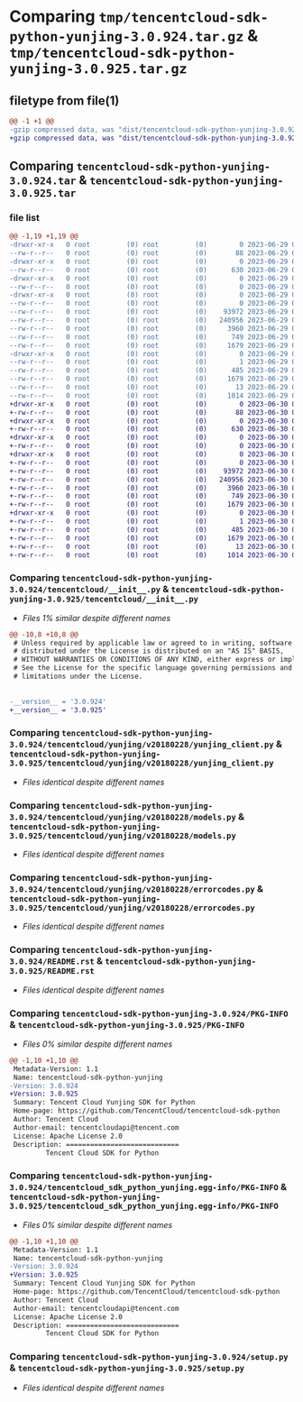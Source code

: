 # Comparing `tmp/tencentcloud-sdk-python-yunjing-3.0.924.tar.gz` & `tmp/tencentcloud-sdk-python-yunjing-3.0.925.tar.gz`

## filetype from file(1)

```diff
@@ -1 +1 @@
-gzip compressed data, was "dist/tencentcloud-sdk-python-yunjing-3.0.924.tar", last modified: Thu Jun 29 00:50:35 2023, max compression
+gzip compressed data, was "dist/tencentcloud-sdk-python-yunjing-3.0.925.tar", last modified: Fri Jun 30 02:30:06 2023, max compression
```

## Comparing `tencentcloud-sdk-python-yunjing-3.0.924.tar` & `tencentcloud-sdk-python-yunjing-3.0.925.tar`

### file list

```diff
@@ -1,19 +1,19 @@
-drwxr-xr-x   0 root         (0) root         (0)        0 2023-06-29 00:50:35.000000 tencentcloud-sdk-python-yunjing-3.0.924/
--rw-r--r--   0 root         (0) root         (0)       88 2023-06-29 00:50:35.000000 tencentcloud-sdk-python-yunjing-3.0.924/setup.cfg
-drwxr-xr-x   0 root         (0) root         (0)        0 2023-06-29 00:50:35.000000 tencentcloud-sdk-python-yunjing-3.0.924/tencentcloud/
--rw-r--r--   0 root         (0) root         (0)      630 2023-06-29 00:50:35.000000 tencentcloud-sdk-python-yunjing-3.0.924/tencentcloud/__init__.py
-drwxr-xr-x   0 root         (0) root         (0)        0 2023-06-29 00:50:35.000000 tencentcloud-sdk-python-yunjing-3.0.924/tencentcloud/yunjing/
--rw-r--r--   0 root         (0) root         (0)        0 2023-06-29 00:50:35.000000 tencentcloud-sdk-python-yunjing-3.0.924/tencentcloud/yunjing/__init__.py
-drwxr-xr-x   0 root         (0) root         (0)        0 2023-06-29 00:50:35.000000 tencentcloud-sdk-python-yunjing-3.0.924/tencentcloud/yunjing/v20180228/
--rw-r--r--   0 root         (0) root         (0)        0 2023-06-29 00:50:35.000000 tencentcloud-sdk-python-yunjing-3.0.924/tencentcloud/yunjing/v20180228/__init__.py
--rw-r--r--   0 root         (0) root         (0)    93972 2023-06-29 00:50:35.000000 tencentcloud-sdk-python-yunjing-3.0.924/tencentcloud/yunjing/v20180228/yunjing_client.py
--rw-r--r--   0 root         (0) root         (0)   240956 2023-06-29 00:50:35.000000 tencentcloud-sdk-python-yunjing-3.0.924/tencentcloud/yunjing/v20180228/models.py
--rw-r--r--   0 root         (0) root         (0)     3960 2023-06-29 00:50:35.000000 tencentcloud-sdk-python-yunjing-3.0.924/tencentcloud/yunjing/v20180228/errorcodes.py
--rw-r--r--   0 root         (0) root         (0)      749 2023-06-29 00:50:35.000000 tencentcloud-sdk-python-yunjing-3.0.924/README.rst
--rw-r--r--   0 root         (0) root         (0)     1679 2023-06-29 00:50:35.000000 tencentcloud-sdk-python-yunjing-3.0.924/PKG-INFO
-drwxr-xr-x   0 root         (0) root         (0)        0 2023-06-29 00:50:35.000000 tencentcloud-sdk-python-yunjing-3.0.924/tencentcloud_sdk_python_yunjing.egg-info/
--rw-r--r--   0 root         (0) root         (0)        1 2023-06-29 00:50:35.000000 tencentcloud-sdk-python-yunjing-3.0.924/tencentcloud_sdk_python_yunjing.egg-info/dependency_links.txt
--rw-r--r--   0 root         (0) root         (0)      485 2023-06-29 00:50:35.000000 tencentcloud-sdk-python-yunjing-3.0.924/tencentcloud_sdk_python_yunjing.egg-info/SOURCES.txt
--rw-r--r--   0 root         (0) root         (0)     1679 2023-06-29 00:50:35.000000 tencentcloud-sdk-python-yunjing-3.0.924/tencentcloud_sdk_python_yunjing.egg-info/PKG-INFO
--rw-r--r--   0 root         (0) root         (0)       13 2023-06-29 00:50:35.000000 tencentcloud-sdk-python-yunjing-3.0.924/tencentcloud_sdk_python_yunjing.egg-info/top_level.txt
--rw-r--r--   0 root         (0) root         (0)     1014 2023-06-29 00:50:35.000000 tencentcloud-sdk-python-yunjing-3.0.924/setup.py
+drwxr-xr-x   0 root         (0) root         (0)        0 2023-06-30 02:30:06.000000 tencentcloud-sdk-python-yunjing-3.0.925/
+-rw-r--r--   0 root         (0) root         (0)       88 2023-06-30 02:30:06.000000 tencentcloud-sdk-python-yunjing-3.0.925/setup.cfg
+drwxr-xr-x   0 root         (0) root         (0)        0 2023-06-30 02:30:06.000000 tencentcloud-sdk-python-yunjing-3.0.925/tencentcloud/
+-rw-r--r--   0 root         (0) root         (0)      630 2023-06-30 02:30:06.000000 tencentcloud-sdk-python-yunjing-3.0.925/tencentcloud/__init__.py
+drwxr-xr-x   0 root         (0) root         (0)        0 2023-06-30 02:30:06.000000 tencentcloud-sdk-python-yunjing-3.0.925/tencentcloud/yunjing/
+-rw-r--r--   0 root         (0) root         (0)        0 2023-06-30 02:30:06.000000 tencentcloud-sdk-python-yunjing-3.0.925/tencentcloud/yunjing/__init__.py
+drwxr-xr-x   0 root         (0) root         (0)        0 2023-06-30 02:30:06.000000 tencentcloud-sdk-python-yunjing-3.0.925/tencentcloud/yunjing/v20180228/
+-rw-r--r--   0 root         (0) root         (0)        0 2023-06-30 02:30:06.000000 tencentcloud-sdk-python-yunjing-3.0.925/tencentcloud/yunjing/v20180228/__init__.py
+-rw-r--r--   0 root         (0) root         (0)    93972 2023-06-30 02:30:06.000000 tencentcloud-sdk-python-yunjing-3.0.925/tencentcloud/yunjing/v20180228/yunjing_client.py
+-rw-r--r--   0 root         (0) root         (0)   240956 2023-06-30 02:30:06.000000 tencentcloud-sdk-python-yunjing-3.0.925/tencentcloud/yunjing/v20180228/models.py
+-rw-r--r--   0 root         (0) root         (0)     3960 2023-06-30 02:30:06.000000 tencentcloud-sdk-python-yunjing-3.0.925/tencentcloud/yunjing/v20180228/errorcodes.py
+-rw-r--r--   0 root         (0) root         (0)      749 2023-06-30 02:30:06.000000 tencentcloud-sdk-python-yunjing-3.0.925/README.rst
+-rw-r--r--   0 root         (0) root         (0)     1679 2023-06-30 02:30:06.000000 tencentcloud-sdk-python-yunjing-3.0.925/PKG-INFO
+drwxr-xr-x   0 root         (0) root         (0)        0 2023-06-30 02:30:06.000000 tencentcloud-sdk-python-yunjing-3.0.925/tencentcloud_sdk_python_yunjing.egg-info/
+-rw-r--r--   0 root         (0) root         (0)        1 2023-06-30 02:30:06.000000 tencentcloud-sdk-python-yunjing-3.0.925/tencentcloud_sdk_python_yunjing.egg-info/dependency_links.txt
+-rw-r--r--   0 root         (0) root         (0)      485 2023-06-30 02:30:06.000000 tencentcloud-sdk-python-yunjing-3.0.925/tencentcloud_sdk_python_yunjing.egg-info/SOURCES.txt
+-rw-r--r--   0 root         (0) root         (0)     1679 2023-06-30 02:30:06.000000 tencentcloud-sdk-python-yunjing-3.0.925/tencentcloud_sdk_python_yunjing.egg-info/PKG-INFO
+-rw-r--r--   0 root         (0) root         (0)       13 2023-06-30 02:30:06.000000 tencentcloud-sdk-python-yunjing-3.0.925/tencentcloud_sdk_python_yunjing.egg-info/top_level.txt
+-rw-r--r--   0 root         (0) root         (0)     1014 2023-06-30 02:30:06.000000 tencentcloud-sdk-python-yunjing-3.0.925/setup.py
```

### Comparing `tencentcloud-sdk-python-yunjing-3.0.924/tencentcloud/__init__.py` & `tencentcloud-sdk-python-yunjing-3.0.925/tencentcloud/__init__.py`

 * *Files 1% similar despite different names*

```diff
@@ -10,8 +10,8 @@
 # Unless required by applicable law or agreed to in writing, software
 # distributed under the License is distributed on an "AS IS" BASIS,
 # WITHOUT WARRANTIES OR CONDITIONS OF ANY KIND, either express or implied.
 # See the License for the specific language governing permissions and
 # limitations under the License.
 
 
-__version__ = '3.0.924'
+__version__ = '3.0.925'
```

### Comparing `tencentcloud-sdk-python-yunjing-3.0.924/tencentcloud/yunjing/v20180228/yunjing_client.py` & `tencentcloud-sdk-python-yunjing-3.0.925/tencentcloud/yunjing/v20180228/yunjing_client.py`

 * *Files identical despite different names*

### Comparing `tencentcloud-sdk-python-yunjing-3.0.924/tencentcloud/yunjing/v20180228/models.py` & `tencentcloud-sdk-python-yunjing-3.0.925/tencentcloud/yunjing/v20180228/models.py`

 * *Files identical despite different names*

### Comparing `tencentcloud-sdk-python-yunjing-3.0.924/tencentcloud/yunjing/v20180228/errorcodes.py` & `tencentcloud-sdk-python-yunjing-3.0.925/tencentcloud/yunjing/v20180228/errorcodes.py`

 * *Files identical despite different names*

### Comparing `tencentcloud-sdk-python-yunjing-3.0.924/README.rst` & `tencentcloud-sdk-python-yunjing-3.0.925/README.rst`

 * *Files identical despite different names*

### Comparing `tencentcloud-sdk-python-yunjing-3.0.924/PKG-INFO` & `tencentcloud-sdk-python-yunjing-3.0.925/PKG-INFO`

 * *Files 0% similar despite different names*

```diff
@@ -1,10 +1,10 @@
 Metadata-Version: 1.1
 Name: tencentcloud-sdk-python-yunjing
-Version: 3.0.924
+Version: 3.0.925
 Summary: Tencent Cloud Yunjing SDK for Python
 Home-page: https://github.com/TencentCloud/tencentcloud-sdk-python
 Author: Tencent Cloud
 Author-email: tencentcloudapi@tencent.com
 License: Apache License 2.0
 Description: ============================
         Tencent Cloud SDK for Python
```

### Comparing `tencentcloud-sdk-python-yunjing-3.0.924/tencentcloud_sdk_python_yunjing.egg-info/PKG-INFO` & `tencentcloud-sdk-python-yunjing-3.0.925/tencentcloud_sdk_python_yunjing.egg-info/PKG-INFO`

 * *Files 0% similar despite different names*

```diff
@@ -1,10 +1,10 @@
 Metadata-Version: 1.1
 Name: tencentcloud-sdk-python-yunjing
-Version: 3.0.924
+Version: 3.0.925
 Summary: Tencent Cloud Yunjing SDK for Python
 Home-page: https://github.com/TencentCloud/tencentcloud-sdk-python
 Author: Tencent Cloud
 Author-email: tencentcloudapi@tencent.com
 License: Apache License 2.0
 Description: ============================
         Tencent Cloud SDK for Python
```

### Comparing `tencentcloud-sdk-python-yunjing-3.0.924/setup.py` & `tencentcloud-sdk-python-yunjing-3.0.925/setup.py`

 * *Files identical despite different names*

